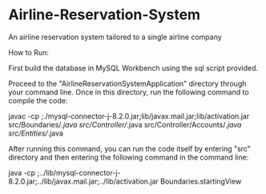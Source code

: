 # Airline-Reservation-System
An airline reservation system tailored to a single airline company

How to Run:

First build the database in MySQL Workbench using the sql script provided.

Proceed to the "AirlineReservationSystemApplication" directory through your command line. Once in this directory, run the following command to compile the code:

javac -cp ;./mysql-connector-j-8.2.0.jar;lib/javax.mail.jar;lib/activation.jar src/Boundaries/*.java src/Controller/*.java src/Controller/Accounts/*.java src/Entities/*.java

After running this command, you can run the code itself by entering "src" directory and then entering the following command in the command line:

java -cp ;../lib/mysql-connector-j-8.2.0.jar;../lib/javax.mail.jar;../lib/activation.jar Boundaries.startingView